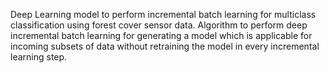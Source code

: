 Deep Learning model to perform incremental batch learning for multiclass classification using forest cover sensor data.
Algorithm to perform deep incremental batch learning for generating a model which is applicable for incoming subsets of data without retraining the model in every incremental learning step.
